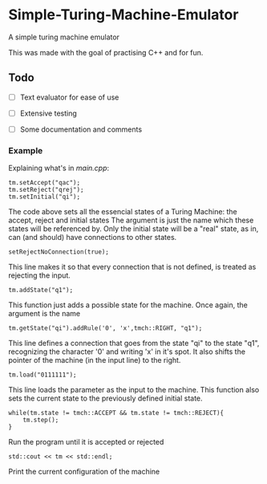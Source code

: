 # Simple-Turing-Machine-Emulator
A simple turing machine emulator

This was made with the goal of practising C++ and for fun.

## Todo 
- [ ] Text evaluator for ease of use
- [ ] Extensive testing
- [ ] Some documentation and comments


### Example

Explaining what's in _main.cpp_:

```
tm.setAccept("qac");
tm.setReject("qrej");
tm.setInitial("qi");
```
The code above sets all the essencial states of a Turing Machine: the accept, reject and initial states
The argument is just the name which these states will be referenced by.
Only the initial state will be a "real" state, as in, can (and should) have connections to other states.

```
setRejectNoConnection(true);
```
This line makes it so that every connection that is not defined, is treated as rejecting the input.

```
tm.addState("q1");
```
This function just adds a possible state for the machine.
Once again, the argument is the name

```
tm.getState("qi").addRule('0', 'x',tmch::RIGHT, "q1");
```
This line defines a connection that goes from the state "qi" to the state "q1", recognizing the character '0' and writing 'x' in it's spot. It also shifts the pointer of the machine (in the input line) to the right.

```
tm.load("0111111");
```
This line loads the parameter as the input to the machine. This function also sets the current state to the previously defined initial state.

```
while(tm.state != tmch::ACCEPT && tm.state != tmch::REJECT){
    tm.step();
}
```
Run the program until it is accepted or rejected

```
std::cout << tm << std::endl;
```
Print the current configuration of the machine